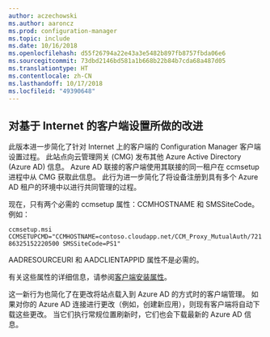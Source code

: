```yaml
---
author: aczechowski
ms.author: aaroncz
ms.prod: configuration-manager
ms.topic: include
ms.date: 10/16/2018
ms.openlocfilehash: d55f26794a22e43a3e5482b897fb8757fbda06e6
ms.sourcegitcommit: 73dbd2146bd581a1b668b22b84b7cda68a487d05
ms.translationtype: HT
ms.contentlocale: zh-CN
ms.lasthandoff: 10/17/2018
ms.locfileid: "49390648"
---
```

## <a name="bkmk_cmg"></a> 对基于 Internet 的客户端设置所做的改进
<!--1359181-->

此版本进一步简化了针对 Internet 上的客户端的 Configuration Manager 客户端设置过程。 此站点向云管理网关 (CMG) 发布其他 Azure Active Directory (Azure AD) 信息。 Azure AD 联接的客户端使用其联接的同一租户在 ccmsetup 进程中从 CMG 获取此信息。 此行为进一步简化了将设备注册到具有多个 Azure AD 租户的环境中以进行共同管理的过程。 

现在，只有两个必需的 ccmsetup 属性：CCMHOSTNAME 和 SMSSiteCode。 例如：

`ccmsetup.msi CCMSETUPCMD="CCMHOSTNAME=contoso.cloudapp.net/CCM_Proxy_MutualAuth/72186325152220500 SMSSiteCode=PS1"`

AADRESOURCEURI 和 AADCLIENTAPPID 属性不是必需的。

有关这些属性的详细信息，请参阅[客户端安装属性](/sccm/core/clients/deploy/about-client-installation-properties)。

这一新行为也简化了在更改将站点载入到 Azure AD 的方式时的客户端管理。 如果对你的 Azure AD 连接进行更改（例如，创建新应用），则现有客户端将自动下载这些更改。 当它们执行常规位置刷新时，它们也会下载最新的 Azure AD 信息。


